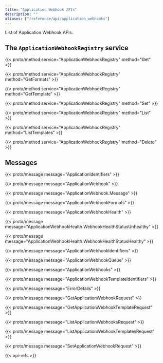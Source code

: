 ```yaml
---
title: "Application Webhook APIs"
description: ""
aliases: ["/reference/api/application_webhooks"]
---
```


List of Application Webhook APIs.

<!--more-->

## The `ApplicationWebhookRegistry` service

{{< proto/method service="ApplicationWebhookRegistry" method="Get" >}}

{{< proto/method service="ApplicationWebhookRegistry" method="GetFormats" >}}

{{< proto/method service="ApplicationWebhookRegistry" method="GetTemplate" >}}

{{< proto/method service="ApplicationWebhookRegistry" method="Set" >}}

{{< proto/method service="ApplicationWebhookRegistry" method="List" >}}

{{< proto/method service="ApplicationWebhookRegistry" method="ListTemplates" >}}

{{< proto/method service="ApplicationWebhookRegistry" method="Delete" >}}

## Messages

{{< proto/message message="ApplicationIdentifiers" >}}

{{< proto/message message="ApplicationWebhook" >}}

{{< proto/message message="ApplicationWebhook.Message" >}}

{{< proto/message message="ApplicationWebhookFormats" >}}

{{< proto/message message="ApplicationWebhookHealth" >}}

{{< proto/message message="ApplicationWebhookHealth.WebhookHealthStatusUnhealthy" >}}

{{< proto/message message="ApplicationWebhookHealth.WebhookHealthStatusHealthy" >}}

{{< proto/message message="ApplicationWebhookIdentifiers" >}}

{{< proto/message message="ApplicationWebhookQueue" >}}

{{< proto/message message="ApplicationWebhooks" >}}

{{< proto/message message="ApplicationWebhookTemplateIdentifiers" >}}

{{< proto/message message="ErrorDetails" >}}

{{< proto/message message="GetApplicationWebhookRequest" >}}

{{< proto/message message="GetApplicationWebhookTemplateRequest" >}}

{{< proto/message message="ListApplicationWebhooksRequest" >}}

{{< proto/message message="ListApplicationWebhookTemplatesRequest" >}}

{{< proto/message message="SetApplicationWebhookRequest" >}}

{{< api-refs >}}
